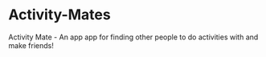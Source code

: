 # Activity-Mates
Activity Mate - An app app for finding other people to do activities with and make friends!

